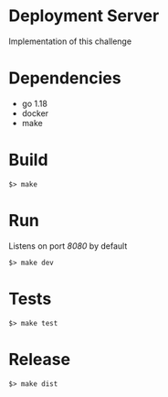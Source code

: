# Deployment Server

Implementation of this challenge

# Dependencies

- go 1.18
- docker
- make

# Build

```
$> make
```

# Run

Listens on port *8080* by default

```
$> make dev
```

# Tests

```
$> make test
```

# Release

```
$> make dist
```
